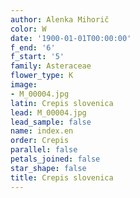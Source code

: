 ```yaml
---
author: Alenka Mihorič
color: W
date: '1900-01-01T00:00:00'
f_end: '6'
f_start: '5'
family: Asteraceae
flower_type: K
image:
- M_00004.jpg
latin: Crepis slovenica
lead: M_00004.jpg
lead_sample: false
name: index.en
order: Crepis
parallel: false
petals_joined: false
star_shape: false
title: Crepis slovenica
---
```

